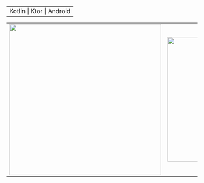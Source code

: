 

<center> 
  <table align= "center">
    <tr>
      <td>
       Kotlin | Ktor | Android
      </td>
    </tr>
  </table>
</center>

<center>
  <table align="center">
  <tr>
      <td><img width="400px" align="center" src="https://github-readme-stats.vercel.app/api?username=Kagiri11&count_private=true&show_icons=true&theme=dark&layout=compact" /></td>
      <td><img width="330px" align="center" src="https://github-readme-stats.vercel.app/api/top-langs/?username=Kagiri11&hide=html&layout=compact&theme=dark" /></td>
  </tr>   
</table>
</center>

<!---
Kagiri11/Kagiri11 is a ✨ special ✨ repository because its `README.md` (this file) appears on your GitHub profile.
You can click the Preview link to take a look at your changes.
--->
